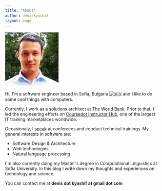 ```yaml
---
title: "About"
author: deniskyashif
layout: page
---
```


<img class="circle" width="175" src="/images/me-avatar.jpg" />

Hi, I'm a software engineer based in Sofia, Bulgaria <img class="emoji" alt="🇧🇬" src="https://twemoji.maxcdn.com/v/12.1.4/72x72/1f1e7-1f1ec.png"> and I like to do some cool things with computers. 

Currently, I work as a solutions architect at <a href="https://www.worldbank.org/" target="_blank">The World Bank</a>. Prior to that, I led the engineering efforts on <a href="https://hub.coursedot.com/home" target="blank">Coursedot Instructor Hub</a>, one of the largest IT training marketplaces worldwide. 

Occasionaly, I <a href="/talks">speak</a> at confereces and conduct technical trainings. My general interests in software are: 

<ul class="interests">
    <li>Software Design & Architecture</li>
    <li>Web technologies</li>
    <li>Natural language processing</li>
</ul>

I'm also currently doing my Master's degree in Computational Linguistics at Sofia University. In this blog I write down my thoughts and experiences on technology and science.

You can contact me at <strong>denis dot kyashif at gmail dot com</strong>
